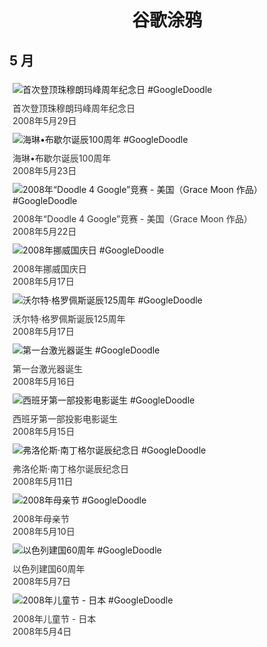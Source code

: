 
<h1 align="center"> 谷歌涂鸦 </h1>




## 5 月

<div class="image">


<img src="https://lh3.googleusercontent.com/YEYQB1E7R_sIhEPwy6LMxfWFZ-oL2DWgAH22RJgIp_fyX6KVCxUyl0zr31o2Old1LFBANqmTOV5xEVMdEL8MQNOAe0Khb7ZZPd95TSqc=s660" alt="首次登顶珠穆朗玛峰周年纪念日 #GoogleDoodle" style="margin: 5px"/>
<div class="info" style="font-size: 14px; color:#333333; margin:5px"><div class="title">首次登顶珠穆朗玛峰周年纪念日</div><div class="date">2008年5月29日</div></div>

<img src="https://lh3.googleusercontent.com/4W6ntz13RaUEltXiDyyUWXdfD3ifqyY8mutxr3ix3TTkB6DwlU53GtZ7yj9C3AjXu-sS10v6C5KXhh_SE6yPuHfTSonaEHrggnApHf4=s660" alt="海琳•布歇尔诞辰100周年 #GoogleDoodle" style="margin: 5px"/>
<div class="info" style="font-size: 14px; color:#333333; margin:5px"><div class="title">海琳•布歇尔诞辰100周年</div><div class="date">2008年5月23日</div></div>

<img src="https://lh3.googleusercontent.com/sYMMqy2yWOYGBteNftTOZaO-HzrTc3I1_R-HJv8XrEMEJh5Ayxa0kCSVLjSphXED83WKX56kK1KH9pZxfksudO_zcpOCWhhz9ykcglM=s660" alt="2008年“Doodle 4 Google”竞赛 - 美国（Grace Moon 作品） #GoogleDoodle" style="margin: 5px"/>
<div class="info" style="font-size: 14px; color:#333333; margin:5px"><div class="title">2008年“Doodle 4 Google”竞赛 - 美国（Grace Moon 作品）</div><div class="date">2008年5月22日</div></div>

<img src="https://lh3.googleusercontent.com/IvoxEI5gNwBOr3QZccWyWQ-pUF0O1oZMvh2OKLNJIesVcA3ohLGYz8wmsqIwnGQfYXgaDo_OkBPu53CPomKp_D_WfhcprkSTbyrRNEce=s660" alt="2008年挪威国庆日 #GoogleDoodle" style="margin: 5px"/>
<div class="info" style="font-size: 14px; color:#333333; margin:5px"><div class="title">2008年挪威国庆日</div><div class="date">2008年5月17日</div></div>

<img src="https://lh3.googleusercontent.com/98n0lmTDhhNhyQWGM3QcHdK1XxG1rKvasuCTDsKbbYW1ANyiiVnD997sSSgNZkjxP6LINMTUqtfrJMPZ2oacNjIQDcwK_2fDycy7M2_rLw=s660" alt="沃尔特·格罗佩斯诞辰125周年 #GoogleDoodle" style="margin: 5px"/>
<div class="info" style="font-size: 14px; color:#333333; margin:5px"><div class="title">沃尔特·格罗佩斯诞辰125周年</div><div class="date">2008年5月17日</div></div>

<img src="https://lh3.googleusercontent.com/mrzXtjUa2R-Zq5ID-t8JGVRVONRxSWz8Kna4t9KS2sHF16rknQmz1iATyBdal136pzVv7blL6ZwMc9IwdwgnC6Id_YSdnl1WyU1LIaQ=s660" alt="第一台激光器诞生 #GoogleDoodle" style="margin: 5px"/>
<div class="info" style="font-size: 14px; color:#333333; margin:5px"><div class="title">第一台激光器诞生</div><div class="date">2008年5月16日</div></div>

<img src="https://lh3.googleusercontent.com/M8D2y-DfK0CLijgzt8wY2JbWFPNhWRWEiLGI3jGw55MxUb2LGJQmmPpwt4jhf28zLIT_JXp75Kt8mog5-rnSGgE6cuSTdFSjnIIOuExn=s660" alt="西班牙第一部投影电影诞生 #GoogleDoodle" style="margin: 5px"/>
<div class="info" style="font-size: 14px; color:#333333; margin:5px"><div class="title">西班牙第一部投影电影诞生</div><div class="date">2008年5月15日</div></div>

<img src="https://lh3.googleusercontent.com/Otjh9ch5wuxuqNatREPY8rBXjEUr5DiUjJSJEiVF-GpCblm0ICP5-yMFrypoTLdMrFgmQ8VkyAOsYYsYZ88q34ujEigR1Rf5gh08IpAA=s660" alt="弗洛伦斯·南丁格尔诞辰纪念日 #GoogleDoodle" style="margin: 5px"/>
<div class="info" style="font-size: 14px; color:#333333; margin:5px"><div class="title">弗洛伦斯·南丁格尔诞辰纪念日</div><div class="date">2008年5月11日</div></div>

<img src="https://www.google.com/logos/2008/mothers_day08.gif" alt="2008年母亲节 #GoogleDoodle" style="margin: 5px"/>
<div class="info" style="font-size: 14px; color:#333333; margin:5px"><div class="title">2008年母亲节</div><div class="date">2008年5月10日</div></div>

<img src="https://lh3.googleusercontent.com/6tAC3ssgM2R44Nykm2r65FMcPKupdUbWFpCV_YG0ELlfz89w8ZI6Sx4c8H_cfE6fxKbagosvKwzLuE-hMi_sk38BaWAbDRS15yhez_Wo=s660" alt="以色列建国60周年 #GoogleDoodle" style="margin: 5px"/>
<div class="info" style="font-size: 14px; color:#333333; margin:5px"><div class="title">以色列建国60周年</div><div class="date">2008年5月7日</div></div>

<img src="https://www.google.com/logos/2008/childrens_day08.gif" alt="2008年儿童节 - 日本 #GoogleDoodle" style="margin: 5px"/>
<div class="info" style="font-size: 14px; color:#333333; margin:5px"><div class="title">2008年儿童节 - 日本</div><div class="date">2008年5月4日</div></div>

</div>








